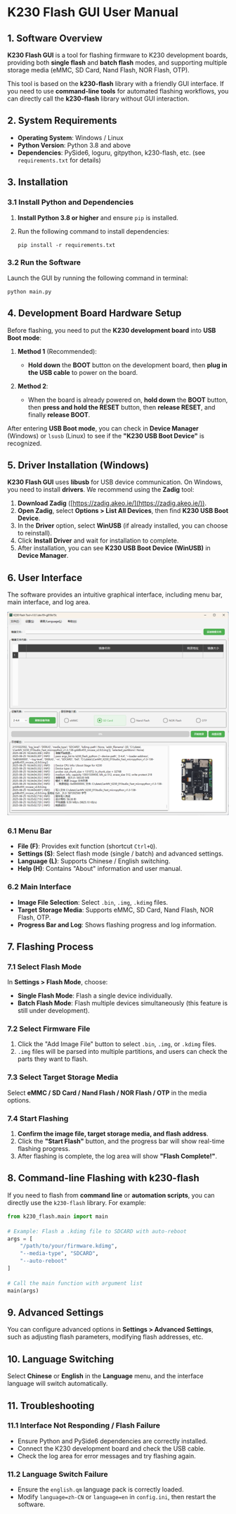 # **K230 Flash GUI User Manual**  

## **1. Software Overview**  

**K230 Flash GUI** is a tool for flashing firmware to K230 development boards, providing both **single flash** and **batch flash** modes, and supporting multiple storage media (eMMC, SD Card, Nand Flash, NOR Flash, OTP).  

This tool is based on the **k230-flash** library with a friendly GUI interface. If you need to use **command-line tools** for automated flashing workflows, you can directly call the **k230-flash** library without GUI interaction.  

## **2. System Requirements**  

- **Operating System**: Windows / Linux  
- **Python Version**: Python 3.8 and above  
- **Dependencies**: PySide6, loguru, gitpython, k230-flash, etc. (see `requirements.txt` for details)  

## **3. Installation**  

### **3.1 Install Python and Dependencies**  

1. **Install Python 3.8 or higher** and ensure `pip` is installed.  
2. Run the following command to install dependencies:  

   ```shell
   pip install -r requirements.txt
   ```  

### **3.2 Run the Software**  

Launch the GUI by running the following command in terminal:  

```shell
python main.py
```

## **4. Development Board Hardware Setup**  

Before flashing, you need to put the **K230 development board** into **USB Boot mode**:  

1. **Method 1** (Recommended):  
   - **Hold down** the **BOOT** button on the development board, then **plug in the USB cable** to power on the board.  

2. **Method 2**:  
   - When the board is already powered on, **hold down** the **BOOT** button, then **press and hold the RESET** button, then **release RESET**, and finally **release BOOT**.  

After entering **USB Boot mode**, you can check in **Device Manager** (Windows) or `lsusb` (Linux) to see if the **"K230 USB Boot Device"** is recognized.  

## **5. Driver Installation (Windows)**  

**K230 Flash GUI** uses **libusb** for USB device communication. On Windows, you need to install **drivers**. We recommend using the **Zadig** tool:  

1. **Download Zadig** ([https://zadig.akeo.ie/](https://zadig.akeo.ie/)).  
2. **Open Zadig**, select **Options > List All Devices**, then find **K230 USB Boot Device**.  
3. In the **Driver** option, select **WinUSB** (if already installed, you can choose to reinstall).  
4. Click **Install Driver** and wait for installation to complete.  
5. After installation, you can see **K230 USB Boot Device (WinUSB)** in **Device Manager**.  

## **6. User Interface**  

The software provides an intuitive graphical interface, including menu bar, main interface, and log area.

![K230 Flash GUI](images/k230_flash_gui.png)

### **6.1 Menu Bar**  

- **File (F)**: Provides exit function (shortcut `Ctrl+Q`).  
- **Settings (S)**: Select flash mode (single / batch) and advanced settings.  
- **Language (L)**: Supports Chinese / English switching.  
- **Help (H)**: Contains "About" information and user manual.  

### **6.2 Main Interface**  

- **Image File Selection**: Select `.bin`, `.img`, `.kdimg` files.  
- **Target Storage Media**: Supports eMMC, SD Card, Nand Flash, NOR Flash, OTP.  
- **Progress Bar and Log**: Shows flashing progress and log information.  

## **7. Flashing Process**  

### **7.1 Select Flash Mode**  

In **Settings > Flash Mode**, choose:  

- **Single Flash Mode**: Flash a single device individually.  
- **Batch Flash Mode**: Flash multiple devices simultaneously (this feature is still under development).  

### **7.2 Select Firmware File**  

1. Click the "Add Image File" button to select `.bin`, `.img`, or `.kdimg` files.  
2. `.img` files will be parsed into multiple partitions, and users can check the parts they want to flash.  

### **7.3 Select Target Storage Media**  

Select **eMMC / SD Card / Nand Flash / NOR Flash / OTP** in the media options.  

### **7.4 Start Flashing**  

1. **Confirm the image file, target storage media, and flash address**.  
2. Click the **"Start Flash"** button, and the progress bar will show real-time flashing progress.  
3. After flashing is complete, the log area will show **"Flash Complete!"**.  

## **8. Command-line Flashing with k230-flash**  

If you need to flash from **command line** or **automation scripts**, you can directly use the `k230-flash` library. For example:  

```python
from k230_flash.main import main

# Example: Flash a .kdimg file to SDCARD with auto-reboot
args = [
    "/path/to/your/firmware.kdimg",
    "--media-type", "SDCARD",
    "--auto-reboot"
]

# Call the main function with argument list
main(args)
```

## **9. Advanced Settings**  

You can configure advanced options in **Settings > Advanced Settings**, such as adjusting flash parameters, modifying flash addresses, etc.  

## **10. Language Switching**  

Select **Chinese** or **English** in the **Language** menu, and the interface language will switch automatically.  

## **11. Troubleshooting**  

### **11.1 Interface Not Responding / Flash Failure**  

- Ensure Python and PySide6 dependencies are correctly installed.  
- Connect the K230 development board and check the USB cable.  
- Check the log area for error messages and try flashing again.  

### **11.2 Language Switch Failure**  

- Ensure the `english.qm` language pack is correctly loaded.  
- Modify `language=zh-CN` or `language=en` in `config.ini`, then restart the software.
